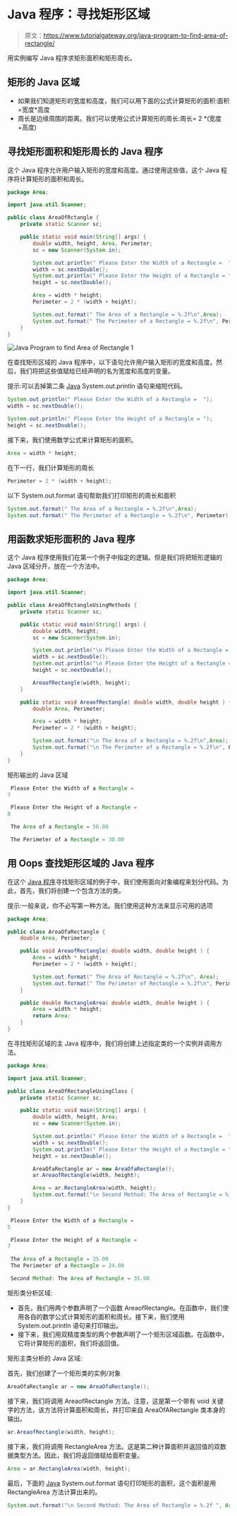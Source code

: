 # Java 程序：寻找矩形区域

> 原文：<https://www.tutorialgateway.org/java-program-to-find-area-of-rectangle/>

用实例编写 Java 程序求矩形面积和矩形周长。

## 矩形的 Java 区域

*   如果我们知道矩形的宽度和高度，我们可以用下面的公式计算矩形的面积:面积=宽度*高度
*   周长是边缘周围的距离。我们可以使用公式计算矩形的周长:周长= 2 *(宽度+高度)

## 寻找矩形面积和矩形周长的 Java 程序

这个 Java 程序允许用户输入矩形的宽度和高度。通过使用这些值，这个 Java 程序将计算矩形的面积和周长。

```java
package Area;

import java.util.Scanner;

public class AreaOfRctangle {
	private static Scanner sc;

	public static void main(String[] args) {
		double width, height, Area, Perimeter; 
		sc = new Scanner(System.in);

		System.out.println(" Please Enter the Width of a Rectangle =  ");
		width = sc.nextDouble();
		System.out.println(" Please Enter the Height of a Rectangle = ");
		height = sc.nextDouble();

		Area = width * height;
		Perimeter = 2 * (width + height);

		System.out.format(" The Area of a Rectangle = %.2f\n",Area);
		System.out.format(" The Perimeter of a Rectangle = %.2f\n", Perimeter);
	}
}
```

![Java Program to find Area of Rectangle 1](img/a835f15a62aec8dd1497390e021fca6e.png)

在查找矩形区域的 Java 程序中，以下语句允许用户输入矩形的宽度和高度。然后，我们将把这些值赋给已经声明的名为宽度和高度的变量。

提示:可以去掉第二条 [Java](https://www.tutorialgateway.org/java-tutorial/) System.out.println 语句来缩短代码。

```java
System.out.println(" Please Enter the Width of a Rectangle =  ");
width = sc.nextDouble();

System.out.println(" Please Enter the Height of a Rectangle = ");
height = sc.nextDouble();
```

接下来，我们使用数学公式来计算矩形的面积。

```java
Area = width * height;
```

在下一行，我们计算矩形的周长

```java
Perimeter = 2 * (width + height);
```

以下 System.out.format 语句帮助我们打印矩形的周长和面积

```java
System.out.format(" The Area of a Rectangle = %.2f\n",Area);
System.out.format(" The Perimeter of a Rectangle = %.2f\n", Perimeter);
```

## 用函数求矩形面积的 Java 程序

这个 Java 程序使用我们在第一个例子中指定的逻辑。但是我们将把矩形逻辑的 Java 区域分开，放在一个方法中。

```java
package Area;

import java.util.Scanner;

public class AreaOfRctangleUsingMethods {
	private static Scanner sc;

	public static void main(String[] args) {
		double width, height; 
		sc = new Scanner(System.in);

		System.out.println("\n Please Enter the Width of a Rectangle =  ");
		width = sc.nextDouble();
		System.out.println("\n Please Enter the Height of a Rectangle = ");
		height = sc.nextDouble();

		AreaofRectangle(width, height);
	}

	public static void AreaofRectangle( double width, double height ) {
		double Area, Perimeter; 

		Area = width * height;
		Perimeter = 2 * (width + height);

		System.out.format("\n The Area of a Rectangle = %.2f\n",Area);
		System.out.format("\n The Perimeter of a Rectangle = %.2f\n", Perimeter);
	}
}
```

矩形输出的 Java 区域

```java
 Please Enter the Width of a Rectangle =  
7

 Please Enter the Height of a Rectangle = 
8

 The Area of a Rectangle = 56.00

 The Perimeter of a Rectangle = 30.00
```

## 用 Oops 查找矩形区域的 Java 程序

在这个 [Java 程序](https://www.tutorialgateway.org/learn-java-programs/)寻找矩形区域的例子中，我们使用面向对象编程来划分代码。为此，首先，我们将创建一个包含方法的类。

提示:一般来说，你不必写第一种方法。我们使用这种方法来显示可用的选项

```java
package Area;

public class AreaOfaRectangle {
	double Area, Perimeter; 

	public void AreaofRectangle( double width, double height ) {
		Area = width * height;
		Perimeter = 2 * (width + height);

		System.out.format(" The Area of Rectangle = %.2f\n", Area);
		System.out.format(" The Perimeter of Rectangle = %.2f\n", Perimeter);
	}

	public double RectangleArea( double width, double height ) {
		Area = width * height;
		return Area;
	}
}
```

在寻找矩形区域的主 Java 程序中，我们将创建上述指定类的一个实例并调用方法。

```java
package Area;

import java.util.Scanner;

public class AreaOfRectangleUsingClass {
	private static Scanner sc;

	public static void main(String[] args) {
		double width, height, Area; 
		sc = new Scanner(System.in);

		System.out.println(" Please Enter the Width of a Rectangle =  ");
		width = sc.nextDouble();
		System.out.println(" Please Enter the Height of a Rectangle = ");
		height = sc.nextDouble();

		AreaOfaRectangle ar = new AreaOfaRectangle();
		ar.AreaofRectangle(width, height);

		Area = ar.RectangleArea(width, height);
		System.out.format("\n Second Method: The Area of Rectangle = %.2f ", Area);
	}
}
```

```java
 Please Enter the Width of a Rectangle =  
5

 Please Enter the Height of a Rectangle = 
7

 The Area of a Rectangle = 35.00
 The Perimeter of a Rectangle = 24.00

 Second Method: The Area of Rectangle = 35.00
```

矩形类分析区域:

*   首先，我们用两个参数声明了一个函数 AreaofRectangle。在函数中，我们使用各自的数学公式计算矩形的面积和周长。接下来，我们使用 System.out.println 语句来打印输出。
*   接下来，我们用双精度类型的两个参数声明了一个矩形区域函数。在函数中，它将计算矩形的面积，我们将返回值。

矩形主类分析的 Java 区域:

首先，我们创建了一个矩形类的实例/对象

```java
AreaOfaRectangle ar = new AreaOfaRectangle();
```

接下来，我们将调用 AreaofRectangle 方法。注意，这是第一个带有 void 关键字的方法，该方法将计算面积和周长，并打印来自 AreaOfARectangle 类本身的输出。

```java
ar.AreaofRectangle(width, height);
```

接下来，我们将调用 RectangleArea 方法。这是第二种计算面积并返回值的双数据类型方法。因此，我们将返回值赋给面积变量。

```java
Area = ar.RectangleArea(width, height);
```

最后，下面的 [Java](https://www.tutorialgateway.org/java-tutorial/) System.out.format 语句打印矩形的面积，这个面积是用 RectangleArea 方法计算出来的。

```java
System.out.format("\n Second Method: The Area of Rectangle = %.2f ", Area);
```